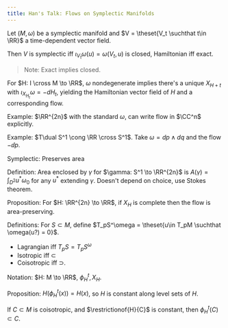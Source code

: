 ```yaml
---
title: Han's Talk: Flows on Symplectic Manifolds
---
```


Let $(M, \omega)$ be a symplectic manifold and $V = \theset{V_t \suchthat t\in \RR}$ a time-dependent vector field.

Then $V$ is symplectic iff $\iota_{V_t} \omega(u) = \omega(V_t, u)$ is closed, Hamiltonian iff exact.

> Note: Exact implies closed.

For $H: I \cross M \to \RR$, $\omega$ nondegenerate implies there's a unique $X_{H+t}$ with $\iota_{X_{H_t}} \omega = -dH_t$, yielding the Hamiltonian vector field of $H$ and a corresponding flow.

Example: 
$\RR^{2n}$ with the standard $\omega$, can write flow in $\CC^n$ explicitly.

Example:
$T\dual S^1 \cong \RR \cross S^1$.
Take $\omega = dp \wedge dq$ and the flow $-\dd{}{p}$.

Symplectic: Preserves area


Definition:
Area enclosed by $\gamma$ for $\gamma: S^1 \to \RR^{2n}$ is $A(\gamma) = \int_{D^2} u^* \omega_0$ for any $u^*$ extending $\gamma$.
Doesn't depend on choice, use Stokes theorem.

Proposition:
For $H: \RR^{2n} \to \RR$, if $X_H$ is complete then the flow is area-preserving.

Definitions:
For $S\subset M$, define $T_pS^\omega = \theset{u\in T_pM \suchthat \omega(u?) = 0}$.

- Lagrangian iff $T_p S = T_p S^\omega$
- Isotropic iff $\subset$
- Coisotropic iff $\supset$.

Notation:
$H: M \to \RR$, $\phi_H^t, X_H$.

Proposition:
$H(\phi_H^t(x)) = H(x)$, so $H$ is constant along level sets of $H$.

If $C \subset M$ is coisotropic, and $\restrictionof{H}{C}$ is constant, then $\phi_H^t(C) \subset C$.
